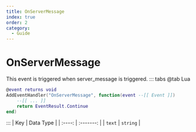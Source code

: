 ```yaml
---
title: OnServerMessage
index: true
order: 2
category:
  - Guide
---
```


# OnServerMessage
This event is triggered when server_message is triggered.
::: tabs
@tab Lua
```lua
@event returns void
AddEventHandler("OnServerMessage", function(event --[[ Event ]])
    --[[ ... ]]
    return EventResult.Continue
end)
```

:::
|   Key  | Data Type |
| :----: | :-------: |
| `text` |  `string` |